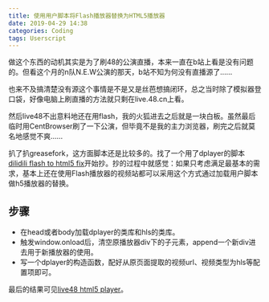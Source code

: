 ```yaml
---
title: 使用用户脚本将Flash播放器替换为HTML5播放器
date: 2019-04-29 14:38
categories: Coding
tags: Userscript
---
```


做这个东西的动机其实是为了刷48的公演直播，本来一直在b站上看是没有问题的。但看这个月的n队N.E.W公演的那天，b站不知为何没有直播源了……

<!-- more -->

也来不及搞清楚没有源这个事情是不是又是丝芭想搞闭环，总之当时除了模拟器登口袋，好像电脑上刷直播的方法就只剩在live.48.cn上看。

然后live48不出意料地还在用flash，我的火狐进去之后就是一块白板。虽然最后临时用CentBrowser刷了一下公演，但毕竟不是我的主力浏览器，刷完之后就莫名地感觉不爽……

扒了扒greasefork，这方面脚本还是比较多的。找了一个用了dplayer的脚本[dilidili flash to html5 fix](https://greasyfork.org/zh-CN/scripts/378188-dilidili-flash-to-html5-fix)开始抄。抄的过程中就感觉：如果只考虑满足最基本的需求，基本上还在使用Flash播放器的视频站都可以采用这个方式通过加载用户脚本做h5播放器的替换。

## 步骤

+ 在head或者body加载dplayer的类库和hls的类库。
+ 触发window.onload后，清空原播放器div下的子元素，append一个新div进去用于新播放器的使用。
+ 写一个dplayer的构造函数，配好从原页面提取的视频url、视频类型为hls等配置项即可。

最后的结果可见[live48 html5 player](https://greasyfork.org/zh-CN/scripts/382316)。
